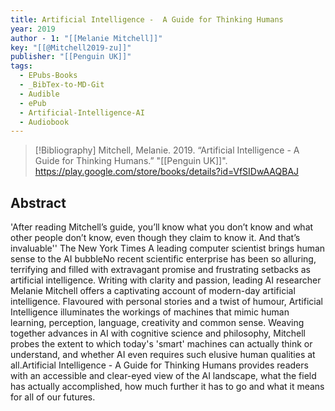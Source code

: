 ```yaml
---
title: Artificial Intelligence -  A Guide for Thinking Humans
year: 2019
author - 1: "[[Melanie Mitchell]]"
key: "[[@Mitchell2019-zu]]"
publisher: "[[Penguin UK]]"
tags:
  - EPubs-Books
  - _BibTex-to-MD-Git
  - Audible
  - ePub
  - Artificial-Intelligence-AI
  - Audiobook
---
```


> [!Bibliography]
> Mitchell, Melanie. 2019. “Artificial Intelligence -  A Guide for Thinking Humans.” "[[Penguin UK]]". https://play.google.com/store/books/details?id=VfSIDwAAQBAJ

## Abstract
'After reading Mitchell’s guide, you’ll know what you don’t know and what other people don’t know, even though they claim to know it. And that’s invaluable'' The New York Times A leading computer scientist brings human sense to the AI bubbleNo recent scientific enterprise has been so alluring, terrifying and filled with extravagant promise and frustrating setbacks as artificial intelligence. Writing with clarity and passion, leading AI researcher Melanie Mitchell offers a captivating account of modern-day artificial intelligence. Flavoured with personal stories and a twist of humour, Artificial Intelligence illuminates the workings of machines that mimic human learning, perception, language, creativity and common sense. Weaving together advances in AI with cognitive science and philosophy, Mitchell probes the extent to which today's 'smart' machines can actually think or understand, and whether AI even requires such elusive human qualities at all.Artificial Intelligence -  A Guide for Thinking Humans provides readers with an accessible and clear-eyed view of the AI landscape, what the field has actually accomplished, how much further it has to go and what it means for all of our futures.